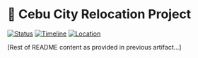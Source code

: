 # 🌴 Cebu City Relocation Project

[![Status](https://img.shields.io/badge/Status-Planning-blue.svg)](/)
[![Timeline](https://img.shields.io/badge/Timeline-Nov%202024--Jan%202025-green.svg)](/)
[![Location](https://img.shields.io/badge/Location-Cebu%20City-orange.svg)](/)

[Rest of README content as provided in previous artifact...]
